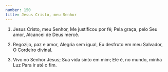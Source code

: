 ```yaml
---
number: 150
title: Jesus Cristo, meu Senhor
---
```


1. Jesus Cristo, meu Senhor,
  Me justificou por fé;
  Pela graça, pelo Seu amor,
  Alcancei de Deus mercê.

2. Regozijo, paz e amor,
  Alegria sem igual,
  Eu desfruto em meu Salvador,
  O Cordeiro divinal.

3. Vivo no Senhor Jesus;
  Sua vida sinto em mim;
  Ele é, no mundo, minha Luz
  Para ir até o fim.
